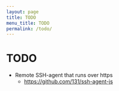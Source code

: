 ```yaml
---
layout: page
title: TODO
menu_title: TODO
permalink: /todo/
---
```


# TODO

* Remote SSH-agent that runs over https
  * https://github.com/131/ssh-agent-js